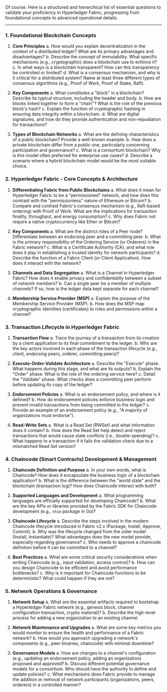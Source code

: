 Of course. Here is a structured and hierarchical list of essential questions to validate your proficiency in Hyperledger Fabric, progressing from foundational concepts to advanced operational details.

---

### 1. Foundational Blockchain Concepts

1. **Core Principles** a. How would you explain decentralization in the context of a distributed ledger? What are its primary advantages and disadvantages? b. Describe the concept of immutability. What specific mechanisms (e.g., cryptographic) does a blockchain use to enforce it? c. In what ways is a blockchain transparent? How can this transparency be controlled or limited? d. What is a consensus mechanism, and why is it critical for a distributed system? Name at least three different types of consensus algorithms (e.g., Proof of Work, Proof of Stake, Raft).
    
2. **Key Components** a. What constitutes a "block" in a blockchain? Describe its typical structure, including the header and body. b. How are blocks linked together to form a "chain"? What is the role of the previous block's hash? c. Explain the function of cryptographic hashing in ensuring data integrity within a blockchain. d. What are digital signatures, and how do they provide authentication and non-repudiation for transactions?
    
3. **Types of Blockchain Networks** a. What are the defining characteristics of a public blockchain? Provide a well-known example. b. How does a private blockchain differ from a public one, particularly concerning participation and governance? c. What is a consortium blockchain? Why is this model often preferred for enterprise use cases? d. Describe a scenario where a hybrid blockchain model would be the most suitable choice.
    

### 2. Hyperledger Fabric - Core Concepts & Architecture

1. **Differentiating Fabric from Public Blockchains** a. What does it mean for Hyperledger Fabric to be a "permissioned" network, and how does this contrast with the "permissionless" nature of Ethereum or Bitcoin? b. Compare and contrast Fabric's consensus mechanism (e.g., Raft-based ordering) with Proof of Work. What are the implications for transaction finality, throughput, and energy consumption? c. Why does Fabric not require a native cryptocurrency like Ether or Bitcoin?
    
2. **Key Components** a. What are the distinct roles of a Peer node? Differentiate between an endorsing peer and a committing peer. b. What is the primary responsibility of the Ordering Service (or Orderers) in the Fabric network? c. What is a Certificate Authority (CA), and what role does it play in establishing a trusted identity for network participants? d. Describe the function of a Fabric Client (or Client Application). How does it interact with the network?
    
3. **Channels and Data Segregation** a. What is a Channel in Hyperledger Fabric? How does it enable privacy and confidentiality between a subset of network members? b. Can a single peer be a member of multiple channels? If so, how is the ledger data kept separate for each channel?
    
4. **Membership Service Provider (MSP)** a. Explain the purpose of the Membership Service Provider (MSP). b. How does the MSP map cryptographic identities (certificates) to roles and permissions within a channel?
    

### 3. Transaction Lifecycle in Hyperledger Fabric

1. **Transaction Flow** a. Trace the journey of a transaction from its creation by a client application to its final commitment to the ledger. b. Who are the key actors involved in each phase of the transaction lifecycle (e.g., client, endorsing peers, orderer, committing peers)?
    
2. **Execute-Order-Validate Architecture** a. Describe the "Execute" phase. What happens during this stage, and what are its outputs? b. Explain the "Order" phase. What is the role of the ordering service here? c. Detail the "Validate" phase. What checks does a committing peer perform before updating its copy of the ledger?
    
3. **Endorsement Policies** a. What is an endorsement policy, and where is it defined? b. How do endorsement policies enforce business logic and prevent invalid transactions from being committed to the ledger? c. Provide an example of an endorsement policy (e.g., "A majority of organizations must endorse").
    
4. **Read-Write Sets** a. What is a Read Set (RWSet) and what information does it contain? b. How does the Read Set help detect and reject transactions that would cause state conflicts (i.e., double-spending)? c. What happens to a transaction if it fails the validation check due to a mismatched Read Set version?
    

### 4. Chaincode (Smart Contracts) Development & Management

1. **Chaincode Definition and Purpose** a. In your own words, what is Chaincode? How does it encapsulate the business logic of a blockchain application? b. What is the difference between the "world state" and the blockchain (transaction log)? How does Chaincode interact with both?
    
2. **Supported Languages and Development** a. What programming languages are officially supported for developing Chaincode? b. What are the key APIs or libraries provided by the Fabric SDK for Chaincode development (e.g., `shim` package in Go)?
    
3. **Chaincode Lifecycle** a. Describe the steps involved in the modern Chaincode lifecycle introduced in Fabric v2.x (Package, Install, Approve, Commit). b. Why was the lifecycle changed from the older model (Install, Instantiate)? What advantages does the new model provide, especially regarding governance? c. Who needs to approve a chaincode definition before it can be committed to a channel?
    
4. **Best Practices** a. What are some critical security considerations when writing Chaincode (e.g., input validation, access control)? b. How can you design Chaincode to be efficient and avoid performance bottlenecks? c. Why is it important for Chaincode functions to be deterministic? What could happen if they are not?
    

### 5. Network Operations & Governance

1. **Network Setup** a. What are the essential artifacts required to bootstrap a Hyperledger Fabric network (e.g., genesis block, channel configuration transaction, crypto material)? b. Describe the high-level process for adding a new organization to an existing channel.
    
2. **Network Maintenance and Upgrades** a. What are some key metrics you would monitor to ensure the health and performance of a Fabric network? b. How would you approach upgrading a network's components (e.g., peer binaries, chaincode) with minimal downtime?
    
3. **Governance Models** a. How are changes to a channel's configuration (e.g., updating an endorsement policy, adding an organization) proposed and approved? b. Discuss different potential governance models for a consortium. Who should have the authority to define and update policies? c. What mechanisms does Fabric provide to manage the addition or removal of network participants (organizations, peers, orderers) in a controlled manner?